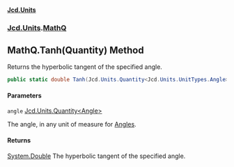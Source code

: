 #### [Jcd.Units](index.md 'index')

### [Jcd.Units](Jcd.Units.md 'Jcd.Units').[MathQ](MathQ.md 'Jcd.Units.MathQ')

## MathQ.Tanh(Quantity<Angle>) Method

Returns the hyperbolic tangent of the specified angle.

```csharp
public static double Tanh(Jcd.Units.Quantity<Jcd.Units.UnitTypes.Angle> angle);
```

#### Parameters

<a name='Jcd.Units.MathQ.Tanh(Jcd.Units.Quantity_Jcd.Units.UnitTypes.Angle_).angle'></a>

`angle` [Jcd.Units.Quantity&lt;](Quantity_TUnit_.md 'Jcd.Units.Quantity<TUnit>')[Angle](Angle.md 'Jcd.Units.UnitTypes.Angle')[&gt;](Quantity_TUnit_.md 'Jcd.Units.Quantity<TUnit>')

The angle, in any unit of measure for [Angles](Angles.md 'Jcd.Units.UnitsOfMeasure.Angles').

#### Returns

[System.Double](https://docs.microsoft.com/en-us/dotnet/api/System.Double 'System.Double')
The hyperbolic tangent of the specified angle.